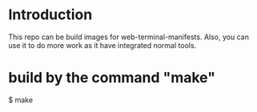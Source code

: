 # Introduction 
This repo can be build images for web-terminal-manifests. Also, you can use it to do more work as it have integrated normal tools.

# build by the command "make"
$ make
